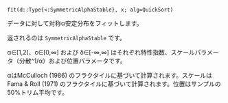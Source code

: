 ```
fit(d::Type{<:SymmetricAlphaStable}, x; alg=QuickSort)
```

データに対して対称α安定分布をフィットします。

返されるのは `SymmetricAlphaStable` です。

α∈[1,2]、c∈[0,∞] および δ∈[-∞,∞] はそれぞれ特性指数、スケールパラメータ（分散^1/α）および位置パラメータです。

αはMcCulloch (1986) のフラクタイルに基づいて計算されます。スケールはFama & Roll (1971) のフラクタイルに基づいて計算されます。位置はサンプルの50%トリム平均です。
